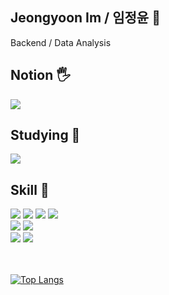 ## Jeongyoon Im / 임정윤 👩

Backend / Data Analysis

## Notion 🖐
<a href="https://hospitable-pantydraco-e21.notion.site/c481848d1f9948d5ba7c59265fad3a4d?pvs=74"><img src="https://img.shields.io/badge/Notion-000000?style=for-the-badge&logo=notion&logoColor=white"></a>

## Studying 📕
<a href="https://hospitable-pantydraco-e21.notion.site/c481848d1f9948d5ba7c59265fad3a4d?pvs=74"><img src="https://img.shields.io/badge/Notion-000000?style=for-the-badge&logo=notion&logoColor=white"></a>

## Skill 👑
<div>
  <img src="https://img.shields.io/badge/Python-3776AB?style=for-the-badge&logo=python&logoColor=white">
  <img src="https://img.shields.io/badge/HTML-239120?style=for-the-badge&logo=html5&logoColor=white">
  <img src="https://img.shields.io/badge/CSS3-1572B6?style=for-the-badge&logo=css3&logoColor=white">
  <img src="https://img.shields.io/badge/JavaScript-F7DF1E?style=for-the-badge&logo=JavaScript&logoColor=white">
</br>
  <img src="https://img.shields.io/badge/Node.js-43853D?style=for-the-badge&logo=node.js&logoColor=white">
  <img src="https://img.shields.io/badge/React-20232A?style=for-the-badge&logo=react&logoColor=61DAFB">
  </br>
  <img src="https://img.shields.io/badge/MySQL-00000F?style=for-the-badge&logo=mysql&logoColor=white">
  <img src="https://img.shields.io/badge/Oracle-F80000?style=for-the-badge&logo=oracle&logoColor=black">
</div>

</br>
</br>

[![Top Langs](https://github-readme-stats.vercel.app/api/top-langs/?username=jungyun0310&layout=compact)](https://github.com/jungyun0310/github-readme-stats)
